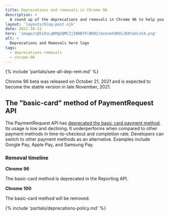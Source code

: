 ```yaml
---
title: Deprecations and removals in Chrome 96
description: >
  A round up of the deprecations and removals in Chrome 96 to help you plan.
layout: 'layouts/blog-post.njk'
date: 2021-10-21
hero: 'image/sQ51XsLqKMgSQMCZjIN0B7hlBO02/boSvmtUKOiJE0teUcvS4.png'
alt: >
  Deprecations and Removals hero logo
tags:
  - deprecations-removals
  - chrome-96
---
```


{% include 'partials/see-all-dep-rem.md' %}

Chrome 96 beta was released on October 21, 2021 and is expected to become the
stable version in late November, 2021.

## The "basic-card" method of PaymentRequest API

The PaymentRequest API has [deprecated the basic card payment
method](https://blog.chromium.org/2021/10/sunsetting-basic-card-payment-method-in.html). Its usage is low
and declining. It underperforms when compared to other payment methods in
time-to-checkout and completion rate. Developers can switch to other payment
methods as an alternative. Examples include Google Pay, Apple Pay, and Samsung
Pay.

### Removal timeline

**Chrome 96**

The basic-card method is deprecated in the Reporting API.

**Chrome 100**

The basic-card method will be removed.

{% include 'partials/deprecations-policy.md' %}
